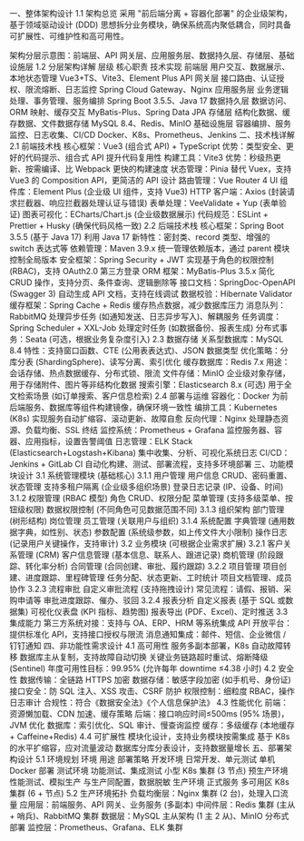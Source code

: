 一、整体架构设计
1.1 架构总览
采用 "前后端分离 + 容器化部署" 的企业级架构，基于领域驱动设计 (DDD) 思想拆分业务模块，确保系统高内聚低耦合，同时具备可扩展性、可维护性和高可用性。

架构分层示意图：前端层、API 网关层、应用服务层、数据持久层、存储层、基础设施层
1.2 分层架构详解
层级	核心职责	技术实现
前端层	用户交互、数据展示、本地状态管理	Vue3+TS、Vite3、Element Plus
API 网关层	接口路由、认证授权、限流熔断、日志监控	Spring Cloud Gateway、Nginx
应用服务层	业务逻辑处理、事务管理、服务编排	Spring Boot 3.5.5、Java 17
数据持久层	数据访问、ORM 映射、缓存交互	MyBatis-Plus、Spring Data JPA
存储层	结构化数据、缓存数据、文件数据存储	MySQL 8.4、Redis、MinIO
基础设施层	容器编排、服务监控、日志收集、CI/CD	Docker、K8s、Prometheus、Jenkins
二、技术栈详解
2.1 前端技术栈
核心框架：Vue3 (组合式 API) + TypeScript
优势：类型安全、更好的代码提示、组合式 API 提升代码复用性
构建工具：Vite3
优势：秒级热更新、按需编译、比 Webpack 更快的构建速度
状态管理：Pinia
替代 Vuex，支持 Vue3 的 Composition API，更简洁的 API 设计
路由管理：Vue Router 4
UI 组件库：Element Plus (企业级 UI 组件，支持 Vue3)
HTTP 客户端：Axios (封装请求拦截器、响应拦截器处理认证与错误)
表单处理：VeeValidate + Yup (表单验证)
图表可视化：ECharts/Chart.js (企业级数据展示)
代码规范：ESLint + Prettier + Husky (确保代码风格一致)
2.2 后端技术栈
核心框架：Spring Boot 3.5.5 (基于 Java 17)
利用 Java 17 新特性：密封类、record 类型、增强的 switch 表达式等
依赖管理：Maven 3.9.x
统一管理依赖版本，通过 parent 模块控制全局版本
安全框架：Spring Security + JWT
实现基于角色的权限控制 (RBAC)，支持 OAuth2.0 第三方登录
ORM 框架：MyBatis-Plus 3.5.x
简化 CRUD 操作，支持分页、条件查询、逻辑删除等
接口文档：SpringDoc-OpenAPI (Swagger 3)
自动生成 API 文档，支持在线调试
数据校验：Hibernate Validator
缓存框架：Spring Cache + Redis
缓存热点数据，减少数据库压力
消息队列：RabbitMQ
处理异步任务 (如通知发送、日志异步写入)、解耦服务
任务调度：Spring Scheduler + XXL-Job
处理定时任务 (如数据备份、报表生成)
分布式事务：Seata (可选，根据业务复杂度引入)
2.3 数据存储
关系型数据库：MySQL 8.4
特性：支持窗口函数、CTE (公用表表达式)、JSON 数据类型
优化策略：分库分表 (ShardingSphere)、读写分离、索引优化
缓存数据库：Redis 7.x
用途：会话存储、热点数据缓存、分布式锁、限流
文件存储：MinIO
企业级对象存储，用于存储附件、图片等非结构化数据
搜索引擎：Elasticsearch 8.x (可选)
用于全文检索场景 (如订单搜索、客户信息检索)
2.4 部署与运维
容器化：Docker
为前后端服务、数据库等组件构建镜像，确保环境一致性
编排工具：Kubernetes (K8s)
实现服务自动扩缩容、滚动更新、故障自愈
反向代理：Nginx
处理静态资源、负载均衡、SSL 终结
监控系统：Prometheus + Grafana
监控服务器、容器、应用指标，设置告警阈值
日志管理：ELK Stack (Elasticsearch+Logstash+Kibana)
集中收集、分析、可视化系统日志
CI/CD：Jenkins + GitLab CI
自动化构建、测试、部署流程，支持多环境部署
三、功能模块设计
3.1 系统管理模块 (基础核心)
3.1.1 用户管理
用户信息 CRUD、密码重置、状态管理
支持多租户隔离 (企业级多组织场景)
登录日志记录 (IP、设备、时间)
3.1.2 权限管理 (RBAC 模型)
角色 CRUD、权限分配
菜单管理 (支持多级菜单、按钮级权限)
数据权限控制 (不同角色可见数据范围不同)
3.1.3 组织架构
部门管理 (树形结构)
岗位管理
员工管理 (关联用户与组织)
3.1.4 系统配置
字典管理 (通用数据字典，如性别、状态)
参数配置 (系统级参数，如上传文件大小限制)
操作日志 (记录用户关键操作，支持审计)
3.2 业务模块 (可根据企业需求扩展)
3.2.1 客户关系管理 (CRM)
客户信息管理 (基本信息、联系人、跟进记录)
商机管理 (阶段跟踪、转化率分析)
合同管理 (合同创建、审批、履约跟踪)
3.2.2 项目管理
项目创建、进度跟踪、里程碑管理
任务分配、状态更新、工时统计
项目文档管理、成员协作
3.2.3 流程审批
自定义审批流程 (支持拖拽设计)
常见流程：请假、报销、采购申请等
审批进度跟踪、催办、驳回
3.2.4 报表分析
自定义报表 (基于 SQL 或数据集)
可视化仪表盘 (KPI 指标、趋势图)
报表导出 (PDF、Excel)、定时推送
3.3 集成能力
第三方系统对接：支持与 OA、ERP、HRM 等系统集成
API 开放平台：提供标准化 API，支持接口授权与限流
消息通知集成：邮件、短信、企业微信 / 钉钉通知
四、非功能性需求设计
4.1 高可用性
服务多副本部署，K8s 自动故障转移
数据库主从复制，支持故障自动切换
关键业务链路超时重试、熔断降级 (Sentinel)
年度可用性目标：99.95% (允许每年 downtime ≤4.38 小时)
4.2 安全性
数据传输：全链路 HTTPS 加密
数据存储：敏感字段加密 (如手机号、身份证)
接口安全：防 SQL 注入、XSS 攻击、CSRF 防护
权限控制：细粒度 RBAC，操作日志审计
合规性：符合《数据安全法》《个人信息保护法》
4.3 性能优化
前端：资源懒加载、CDN 加速、缓存策略
后端：接口响应时间≤500ms (95% 场景)，JVM 优化
数据库：索引优化、SQL 审计、慢查询监控
缓存：多级缓存 (本地缓存 + Caffeine+Redis)
4.4 可扩展性
模块化设计，支持业务模块按需集成
基于 K8s 的水平扩缩容，应对流量波动
数据库分库分表设计，支持数据量增长
五、部署架构设计
5.1 环境规划
环境	用途	部署策略
开发环境	日常开发、单元测试	单机 Docker 部署
测试环境	功能测试、集成测试	小型 K8s 集群 (3 节点)
预生产环境	性能测试、模拟生产	与生产同配置，数据脱敏
生产环境	正式服务	多可用区 K8s 集群 (6 + 节点)
5.2 生产环境拓扑
负载均衡层：Nginx 集群 (2 台)，处理入口流量
应用层：前端服务、API 网关、业务服务 (多副本)
中间件层：Redis 集群 (主从 + 哨兵)、RabbitMQ 集群
数据层：MySQL 主从架构 (1 主 2 从)、MinIO 分布式部署
监控层：Prometheus、Grafana、ELK 集群